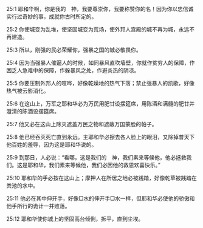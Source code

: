 <a id="1"></a>25:1  耶和华啊，你是我的　神，我要尊崇你，我要称赞你的名！因为你以忠信诚实行过奇妙的事，成就你古时所定的。  

<a id="2"></a>25:2  你使城变为乱堆，使坚固城变为荒场，使外邦人宫殿的城不再为城，永远不再建造。  

<a id="3"></a>25:3  所以，刚强的民必荣耀你，强暴之国的城必敬畏你。  

<a id="4"></a>25:4  因为当强暴人催逼人的时候，如同暴风直吹墙壁，你就作贫穷人的保障，作困乏人急难中的保障，作躲暴风之处，作避炎热的阴凉。  

<a id="5"></a>25:5  你要压制外邦人的喧哗，好像乾燥地的热气下落；禁止强暴人的凯歌，好像热气被云影消化。  

<a id="6"></a>25:6  在这山上，万军之耶和华必为万民用肥甘设摆筵席，用陈酒和满髓的肥甘并澄清的陈酒设摆筵席。  

<a id="7"></a>25:7  他又必在这山上除灭遮盖万民之物和遮蔽万国蒙脸的帕子。  

<a id="8"></a>25:8  他已经吞灭死亡直到永远。主耶和华必擦去各人脸上的眼泪，又除掉普天下他百姓的羞辱，因为这是耶和华说的。  

<a id="9"></a>25:9  到那日，人必说：“看哪，这是我们的　神，我们素来等候他，他必拯救我们。这是耶和华，我们素来等候他，我们必因他的救恩欢喜快乐。”  

<a id="10"></a>25:10  耶和华的手必按在这山上；摩押人在所居之地必被践踏，好像乾草被践踏在粪池的水中。  

<a id="11"></a>25:11  他必在其中伸开手，好像□水的伸开手□水一样，但耶和华必使他的骄傲和他手所行的诡计一并败落。  

<a id="12"></a>25:12  耶和华使你城上的坚固高台倾倒，拆平，直到尘埃。  
